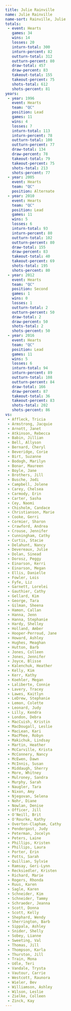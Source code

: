 ```yaml
---
title: Julie Rainville
name: Julie Rainville
name-sort: Rainville, Julie
totals:
 - event: Hearts
   games: 34
   wins: 14
   losses: 20
   inturn-total: 300
   inturn-percent: 82
   outturn-total: 312
   outturn-percent: 80
   draw-total: 457
   draw-percent: 83
   takeout-total: 155
   takeout-percent: 75
   shots-total: 612
   shots-percent: 81
years:
 - year: 1996
   event: Hearts
   team: "QC"
   position: Lead
   games: 11
   wins: 4
   losses: 7
   inturn-total: 113
   inturn-percent: 78
   outturn-total: 100
   outturn-percent: 77
   draw-total: 134
   draw-percent: 78
   takeout-total: 79
   takeout-percent: 75
   shots-total: 213
   shots-percent: 77
 - year: 2005
   event: Hearts
   team: "QC"
   position: Alternate
 - year: 2010
   event: Hearts
   team: "QC"
   position: Lead
   games: 11
   wins: 5
   losses: 6
   inturn-total: 93
   inturn-percent: 80
   outturn-total: 102
   outturn-percent: 80
   draw-total: 155
   draw-percent: 83
   takeout-total: 40
   takeout-percent: 69
   shots-total: 195
   shots-percent: 80
 - year: 2012
   event: Hearts
   team: "QC"
   position: Second
   games: 1
   wins: 0
   losses: 1
   outturn-total: 2
   outturn-percent: 50
   draw-total: 2
   draw-percent: 50
   shots-total: 2
   shots-percent: 50
 - year: 2016
   event: Hearts
   team: "QC"
   position: Lead
   games: 11
   wins: 5
   losses: 6
   inturn-total: 94
   inturn-percent: 89
   outturn-total: 108
   outturn-percent: 84
   draw-total: 166
   draw-percent: 87
   takeout-total: 36
   takeout-percent: 83
   shots-total: 202
   shots-percent: 86
vs:
 - Affleck, Tricia
 - Armstrong, Jacquie
 - Arnott, Janet
 - Atkinson, Rebecca
 - Babin, Jillian
 - Bell, Allyson
 - Bernard, Cheryl
 - Beveridge, Corie
 - Birt, Suzanne
 - Bodogh, Marilyn
 - Bonar, Maureen
 - Boyle, Jane
 - Brothers, Jill
 - Busche, Jodi
 - Campbell, Jolene
 - Carey, Chelsea
 - Carmody, Erin
 - Carter, Sasha
 - Cey, Naomi
 - Chisholm, Candace
 - Christianson, Marie
 - Cooke, Gerri
 - Cormier, Sharon
 - Crawford, Andrea
 - Crouse, Jennifer
 - Cunningham, Cathy
 - Curtis, Stacie
 - Delahunt, Nancy
 - Devereaux, Julie
 - Dolan, Sinead
 - Dorosz, Peggy
 - Einarson, Kerri
 - Einarson, Megan
 - Ellis, Danielle
 - Fowler, Lois
 - Fyfe, Liz
 - Garnett, Lorelei
 - Gauthier, Cathy
 - Gellard, Kim
 - George, Tara
 - Gilman, Sheena
 - Hamon, Callan
 - Hanna, Jenn
 - Hanna, Stephanie
 - Hardy, Shelley
 - Holland, Amber
 - Hooper-Perroud, Jane
 - Howard, Ashley
 - Hughes, Meaghan
 - Hutton, Barb
 - Jones, Colleen
 - Jones, Jennifer
 - Joyce, Blisse
 - Kalenchuk, Heather
 - Kelly, Kim
 - Kerr, Kathy
 - Koehler, Megan
 - Laliberte, Connie
 - Lavery, Tracey
 - Lawes, Kaitlyn
 - LeDrew, Stephanie
 - Lemon, Colette
 - Leonard, Judy
 - Lilly, Kendra
 - London, Debra
 - MacCuish, Kristin
 - MacDougall, Leslie
 - MacLean, Kari
 - MacPhee, Robyn
 - Makichuk, Lindsay
 - Martin, Heather
 - McCarville, Krista
 - McConnery, Nancy
 - McEwen, Dawn
 - McInnis, Susan
 - Middaugh, Sherry
 - More, Whitney
 - Mulroney, Sandra
 - Murphy, Sarah
 - Naugler, Tara
 - Nixon, Amy
 - Njegovan, Selena
 - Nohr, Diane
 - Nowlan, Denise
 - Officer, Jill
 - O'Neill, Brit
 - O'Rourke, Kathy
 - Overton-Clapham, Cathy
 - Pendergast, Judy
 - Peterman, Jocelyn
 - Peters, Laine
 - Phillips, Kristen
 - Phillips, Laura
 - Porter, Erin
 - Potts, Sarah
 - Quillian, Sylvie
 - Ramsay, Geri-Lynn
 - Recksiedler, Kristen
 - Richard, Marie
 - Rogers, Rhonda
 - Ruus, Karen
 - Sagle, Karen
 - Schneider, Kim
 - Schneider, Tammy
 - Schraeder, Jeanna
 - Scott, Donna
 - Scott, Kelly
 - Shephard, Wendy
 - Sherrington, Barb
 - Sippala, Ashley
 - Snider, Shelly
 - Sobey, Lianne
 - Sweeting, Val
 - Thomas, Jill
 - Thompson, Karla
 - Thurston, Jill
 - Train, Mona
 - Udle, Teri
 - Vandale, Trysta
 - Vautour, Carrie
 - Westcott, Raunora
 - Wieler, Bev
 - Williamson, Ashley
 - Wilson, Leslie
 - Zielke, Colleen
 - Zinck, Kay
---
```

